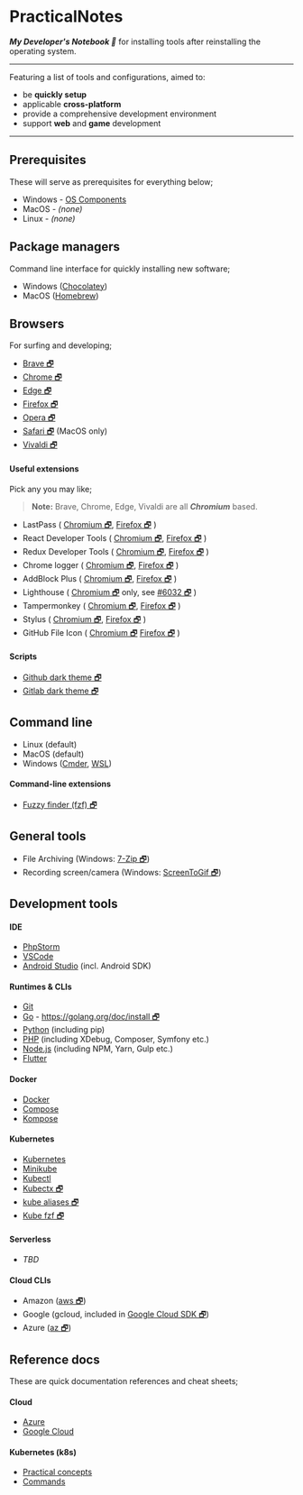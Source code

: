 # PracticalNotes
___My Developer's Notebook 📓___ 
for installing tools after reinstalling the operating system.

---

Featuring a list of tools and configurations, aimed to:
- be __quickly setup__
- applicable __cross-platform__
- provide a comprehensive development environment
- support __web__ and __game__ development

---

## Prerequisites

These will serve as prerequisites for everything below;

- Windows - [OS Components](./OsComponents/Windows.md)
- MacOS - _(none)_
- Linux - _(none)_

## Package managers

Command line interface for quickly installing new software;

- Windows ([Chocolatey](./PackageManagers/Chocolatey.md))
- MacOS ([Homebrew](./PackageManagers/Homebrew.md))

## Browsers

For surfing and developing;

- [Brave 🗗](https://brave.com/)
- [Chrome 🗗](https://www.google.com/chrome/)
- [Edge 🗗](https://www.microsoft.com/edge)
- [Firefox 🗗](https://www.mozilla.org)
- [Opera 🗗](https://www.opera.com)
- [Safari 🗗](https://www.apple.com/safari/) (MacOS only)
- [Vivaldi 🗗](Browsers/Vivaldi.md)

#### Useful extensions

Pick any you may like;

> __Note:__ Brave, Chrome, Edge, Vivaldi are all ___Chromium___ based.

- LastPass 
(
[Chromium 🗗](https://chrome.google.com/webstore/detail/lastpass-free-password-ma/hdokiejnpimakedhajhdlcegeplioahd),
[Firefox 🗗](https://addons.mozilla.org/en-GB/firefox/addon/lastpass-password-manager/)
)
- React Developer Tools (
[Chromium 🗗](https://chrome.google.com/webstore/detail/react-developer-tools/fmkadmapgofadopljbjfkapdkoienihi),
[Firefox 🗗](https://addons.mozilla.org/en-GB/firefox/addon/react-devtools/)
)
- Redux Developer Tools (
[Chromium 🗗](https://chrome.google.com/webstore/detail/redux-devtools/lmhkpmbekcpmknklioeibfkpmmfibljd),
[Firefox 🗗](https://addons.mozilla.org/en-GB/firefox/addon/reduxdevtools/)
)
- Chrome logger (
[Chromium 🗗](https://chrome.google.com/webstore/detail/chrome-logger/noaneddfkdjfnfdakjjmocngnfkfehhd),
[Firefox 🗗](https://addons.mozilla.org/en-GB/firefox/addon/chromelogger/)
)
- AddBlock Plus (
[Chromium 🗗](https://chrome.google.com/webstore/detail/adblock-plus/cfhdojbkjhnklbpkdaibdccddilifddb),
[Firefox 🗗](https://addons.mozilla.org/en-GB/firefox/addon/adblock-plus)
)
- Lighthouse (
[Chromium 🗗](https://chrome.google.com/webstore/detail/lighthouse/blipmdconlkpinefehnmjammfjpmpbjk?hl=en) only, see
[#6032 🗗](https://github.com/GoogleChrome/lighthouse/issues/6032)
)
- Tampermonkey (
[Chromium 🗗](https://chrome.google.com/webstore/detail/tampermonkey/dhdgffkkebhmkfjojejmpbldmpobfkfo?hl=en), 
[Firefox 🗗](https://addons.mozilla.org/en-GB/firefox/addon/tampermonkey/)
)
- Stylus (
[Chromium 🗗](https://chrome.google.com/webstore/detail/stylus/clngdbkpkpeebahjckkjfobafhncgmne?hl=en), 
[Firefox 🗗](https://addons.mozilla.org/en-GB/firefox/addon/styl-us/)
)
- GitHub File Icon (
[Chromium 🗗](https://github.com/xxhomey19/github-file-icon)
[Firefox 🗗](https://github.com/xxhomey19/github-file-icon)
)

#### Scripts

- [Github dark theme 🗗](https://github.com/StylishThemes/GitHub-Dark-Script/blob/master/README.md)
- [Gitlab dark theme 🗗](https://gitlab.com/vednoc/dark-gitlab)

## Command line

- Linux (default)
- MacOS (default)
- Windows ([Cmder](./Shells/Cmder.md), [WSL](./Shells/Wsl.md))

#### Command-line extensions

- [Fuzzy finder (fzf) 🗗](https://github.com/junegunn/fzf)

## General tools

[//]: # (Dependencies: Shells)

- File Archiving (Windows: [7-Zip 🗗](https://www.7-zip.org/download.html))
- Recording screen/camera (Windows: [ScreenToGif 🗗](https://github.com/NickeManarin/ScreenToGif))

## Development tools

[//]: # (Dependencies: Shells)

#### IDE
- [PhpStorm](Ide/PhpStorm.md)
- [VSCode](Ide/VsCode.md)
- [Android Studio](Ide/AndroidStudio.md) (incl. Android SDK)
   
[//]: # (Dependencies: WSL)
#### Runtimes & CLIs
- [Git](./DevTools/Git.md)
- [Go](./DevTools/GoLang.md) - [https://golang.org/doc/install 🗗](https://golang.org/doc/install)
- [Python](./DevTools/Python.md) (including pip)
- [PHP](./DevTools/Php.md) (including XDebug, Composer, Symfony etc.)
- [Node.js](./DevTools/Node.md) (including NPM, Yarn, Gulp etc.)
- [Flutter](./DevTools/Flutter.md)

[//]: # (Dependencies: Go)
#### Docker
- [Docker](./DevTools/Docker.md)
- [Compose](./DevTools/Docker.md#Install-Compose-Docker-Composer)
- [Kompose](./DevTools/Docker.md#Install-Kompose-Kubernetes-Composer)

[//]: # (Dependencies: Hypervisor)
#### Kubernetes 
- [Kubernetes](./DevTools/K8s.md)
- [Minikube](./DevTools/K8s.md#Install-Minikube)
- [Kubectl](./DevTools/K8s.md#Install-Kubectl)
- [Kubectx 🗗](https://github.com/ahmetb/kubectx)
- [kube aliases 🗗](https://github.com/ahmetb/kubectl-aliases)
- [Kube fzf 🗗](https://github.com/thecasualcoder/kube-fzf)

#### Serverless
- _TBD_

[//]: # (Dependencies: none)
#### Cloud CLIs
 - Amazon ([aws 🗗](https://aws.amazon.com/cli/))
 - Google (gcloud, included in [Google Cloud SDK 🗗](https://cloud.google.com/sdk/install))
 - Azure ([az 🗗](https://docs.microsoft.com/en-us/cli/azure/install-azure-cli?view=azure-cli-latest))

 
## Reference docs

These are quick documentation references and cheat sheets;

#### Cloud
 - [Azure](Reference/Cloud/Azure.md)
 - [Google Cloud](Reference/Cloud/Google.md)
 
#### Kubernetes (k8s)
 - [Practical concepts](Reference/K8s/PracticalConcepts.md)
 - [Commands](Reference/K8s/Commands.md)
